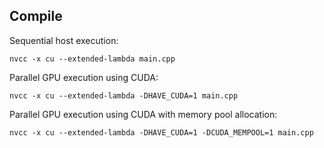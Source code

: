 ## Compile 

Sequential host execution: 
```
nvcc -x cu --extended-lambda main.cpp
```
Parallel GPU execution using CUDA:
```
nvcc -x cu --extended-lambda -DHAVE_CUDA=1 main.cpp
```
Parallel GPU execution using CUDA with memory pool allocation:
```
nvcc -x cu --extended-lambda -DHAVE_CUDA=1 -DCUDA_MEMPOOL=1 main.cpp
```